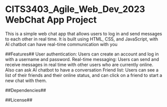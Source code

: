 # CITS3403_Agile_Web_Dev_2023 WebChat App Project
This is a simple web chat app that allows users to log in and send messages to each other in real time. It is built using HTML, CSS, and JavaScript, with AI chatbot can have real-time communication with you

##Features##
User authentication: Users can create an account and log in with a username and password.
Real-time messaging: Users can send and receive messages in real time with other users who are currently online. Also can ask AI chatbot to have a conversation
Friend list: Users can see a list of their friends and their online status, and can click on a friend to start a new chat with them.

##Dependencies##


##License##
